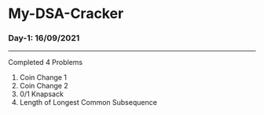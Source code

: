 # My-DSA-Cracker
### Day-1: 16/09/2021
***
Completed 4 Problems
1. Coin Change 1
2. Coin Change 2
3. 0/1 Knapsack
4. Length of Longest Common Subsequence

